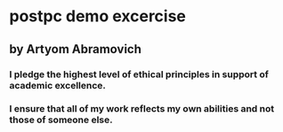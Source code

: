 # postpc demo excercise
## by Artyom Abramovich

### I pledge the highest level of ethical principles in support of academic excellence.
### I ensure that all of my work reflects my own abilities and not those of someone else.
